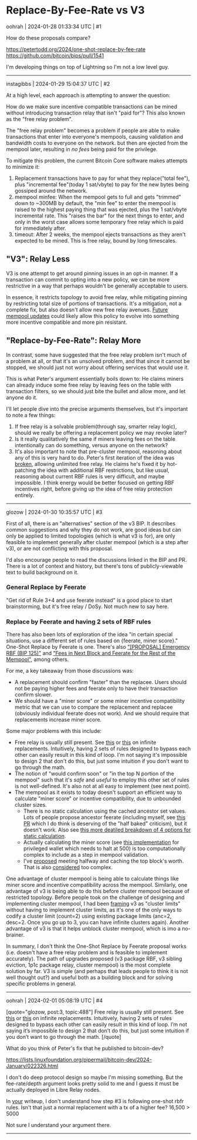 # Replace-By-Fee-Rate vs V3

oohrah | 2024-01-28 01:33:34 UTC | #1

How do these proposals compare?

https://petertodd.org/2024/one-shot-replace-by-fee-rate
https://github.com/bitcoin/bips/pull/1541

I'm developing things on top of Lightning so I'm not a low level guy.

-------------------------

instagibbs | 2024-01-29 15:04:37 UTC | #2

At a high level, each approach is attempting to answer the question:

How do we make sure incentive compatible transactions can be mined without introducing transaction relay that isn't "paid for"? This also known as the "free relay problem".

The "free relay problem" becomes a problem if people are able to make transactions that enter into everyone's mempools, causing validation and bandwidth costs to everyone on the network. but then are ejected from the mempool later, resulting in *no fees* being paid for the privilege. 

To mitigate this problem, the current Bitcoin Core software makes attempts to minimize it:

1) Replacement transactions have to pay for what they replace("total fee"), plus "incremental fee"(today 1 sat/vbyte) to pay for the new bytes being gossiped around the network.
2) mempool minfee: When the mempool gets to full and gets "trimmed" down to ~300MB by default, the "min fee" to enter the mempool is raised to the highest paying thing that was ejected, plus the 1 sat/vbyte incremental rate. This "raises the bar" for the next things to enter, and only in the worst case allows some temporary free relay which is paid for immediately after.
3) timeout: After 2 weeks, the mempool ejects transactions as they aren't expected to be mined. This is free relay, bound by long timescales.

"V3": Relay Less
---
V3 is one attempt to get around pinning issues in an opt-in manner. If a transaction can commit to opting into a new policy, we can be more restrictive in a way that perhaps wouldn't be generally acceptable to users.

In essence, it restricts topology to avoid free relay, while mitigating pinning by restricting total size of portions of transactions. It's a mitigation, not a complete fix, but also doesn't allow new free relay avenues. [Future mempool updates](https://delvingbitcoin.org/t/an-overview-of-the-cluster-mempool-proposal/393) could likely allow this policy to evolve into something more incentive compatible and more pin resistant.

"Replace-by-Fee-Rate": Relay More
---
In contrast, some have suggested that the free relay problem isn't much of a problem at all, or that it's an unsolved problem, and that since it cannot be stopped, we should just not worry about offering services that would use it.

This is what Peter's argument essentially boils down to: He claims miners can already induce some free relay by leaving fees on the table with transaction filters, so we should just bite the bullet and allow more, and let anyone do it.

I'll let people dive into the precise arguments themselves, but it's important to note a few things:
1) If free relay is a solvable problem(through say, smarter relay logic), should we really be offering a replacement policy we may revoke later?
2) Is it really qualitatively the same if miners leaving fees on the table intentionally can do something, versus anyone on the network?
3) It's also important to note that pre-cluster mempool, reasoning about any of this is very hard to do. Peter's first iteration of the idea was [broken](https://lists.linuxfoundation.org/pipermail/bitcoin-dev/2024-January/022316.html), allowing unlimited free relay. He claims he's fixed it by hot-patching the idea with additional RBF restrictions, but like usual, reasoning about current RBF rules is very difficult, and maybe impossible. I think energy would be better focused on getting RBF incentives right, before giving up the idea of free relay protection entirely.

-------------------------

glozow | 2024-01-30 10:35:57 UTC | #3

First of all, there is an "alternatives" section of the v3 BIP. It describes common suggestions and why they do not work, are good ideas but can only be applied to limited topologies (which is what v3 is for), are only feasible to implement generally after cluster mempool (which is a step after v3), or are not conflicting with this proposal.

I'd also encourage people to read the discussions linked in the BIP and PR. There is a lot of context and history, but there's tons of publicly-viewable text to build background on it.

### General Replace by Feerate

"Get rid of Rule 3+4 and use feerate instead" is a good place to start brainstorming, but it's free relay / DoSy. Not much new to say here.

### Replace by Feerate and having 2 sets of RBF rules

There has also been lots of exploration of the idea "in certain special situations, use a different set of rules based on {feerate, miner score}." One-Shot Replace by Feerate is one. There's also ["[PROPOSAL] Emergency RBF (BIP 125)"](https://lists.linuxfoundation.org/pipermail/bitcoin-dev/2019-June/016998.html ) and ["Fees in Next Block and Feerate for the Rest of the Mempool"](https://gist.github.com/glozow/25d9662c52453bd08b4b4b1d3783b9ff#fees-in-next-block-and-feerate-for-the-rest-of-the-mempool), among others.

For me, a key takeaway from those discussions was:
- A replacement should confirm "faster" than the replacee. Users should not be paying higher fees and feerate only to have their transaction confirm slower.
- We should have a "miner score" or some miner incentive compatibility metric that we can use to compare the replacement and replacee (obviously individual feerate does not work). And we should require that replacements increase miner score.

Some major problems with this include:
- Free relay is usually still present. See [this](https://lists.linuxfoundation.org/pipermail/bitcoin-dev/2024-January/022302.html) or [this](https://gist.github.com/glozow/797bb412868ce959dcd0a2981322fd2a#free-relay-problem) on infinite replacements. Intuitively, having 2 sets of rules designed to bypass each other can easily result in this kind of loop. I'm not saying it's impossible to design 2 that don't do this, but just some intuition if you don't want to go through the math.
- The notion of "would confirm soon" or "in the top N portion of the mempool" such that it's *safe* and *useful* to employ this other set of rules is not well-defined. It's also not at all easy to implement (see next point).
- The mempool as it exists to today doesn't support an efficient way to calculate "miner score" or incentive compatibility, due to unbounded cluster sizes.
  - There is no static calculation using the cached ancestor set values. Lots of people propose ancestor feerate (including myself, see [this PR](https://github.com/bitcoin/bitcoin/pull/23121) which I do think is deserving of the "half baked" criticism), but it doesn't work. Also see [this more deatiled breakdown of 4 options for static calculation](https://gist.github.com/glozow/25d9662c52453bd08b4b4b1d3783b9ff#mining-score-of-a-mempool-transaction).
  - Actually calculating the miner score (see [this implementation](https://github.com/bitcoin/bitcoin/pull/27021) for privileged wallet which needs to halt at 500) is too computationally complex to include as a step in mempool validation.
  - I've [proposed](https://gist.github.com/glozow/25d9662c52453bd08b4b4b1d3783b9ff#mempool-changes-need-for-implementation) meeting halfway and caching the top block's worth. That is also [considered](https://lists.linuxfoundation.org/pipermail/bitcoin-dev/2022-February/019879.html) too complex.

One advantage of cluster mempool is being able to calculate things like miner score and incentive compatibility across the mempool. Similarly, one advantage of v3 is being able to do this before cluster mempool because of restricted topology. Before people took on the challenge of designing and implementing cluster mempool, I had been [framing](https://bitcoincore.reviews/25038) v3 as "cluster limits" without having to implement cluster limits, as it's one of the only ways to codify a cluster limit (count=2) using existing package limits (anc=2, desc=2. Once you go up to 3, you can have infinite clusters again). Another advantage of v3 is that it helps unblock cluster mempool, which is imo a no-brainer.

In summary, I don't think the One-Shot Replace by Feerate proposal works (i.e. doesn't have a free relay problem and is feasible to implement accurately). The path of upgrades proposed (v3 package RBF, v3 sibling eviction, 1p1c package relay, cluster mempool) is the most complete solution by far. V3 is simple (and perhaps that leads people to think it is not well thought out?) and useful both as a building block and for solving specific problems in general.

-------------------------

oohrah | 2024-02-01 05:08:19 UTC | #4

[quote="glozow, post:3, topic:488"]
Free relay is usually still present. See [this](https://lists.linuxfoundation.org/pipermail/bitcoin-dev/2024-January/022302.html) or [this](https://gist.github.com/glozow/797bb412868ce959dcd0a2981322fd2a#free-relay-problem) on infinite replacements. Intuitively, having 2 sets of rules designed to bypass each other can easily result in this kind of loop. I’m not saying it’s impossible to design 2 that don’t do this, but just some intuition if you don’t want to go through the math.
[/quote]

What do you think of Peter's fix that he published to bitcoin-dev?

https://lists.linuxfoundation.org/pipermail/bitcoin-dev/2024-January/022326.html

I don't do deep protocol design so maybe I'm missing something. But the fee-rate/depth argument looks pretty solid to me and I guess it must be actually deployed in Libre Relay nodes.

In [your](https://gist.github.com/glozow/797bb412868ce959dcd0a2981322fd2a#free-relay-problem) writeup, I don't understand how step #3 is following one-shot rbfr rules. Isn't that just a normal replacement with a tx of a higher fee? 16,500 > 5000

Not sure I understand your argument there.

-------------------------

